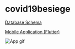 # covid19besiege


[Database Schema](./docs/schema)

[Mobile Application (Flutter)](./MobileApp)

![App gif](https://i.imgur.com/Y37ZSAJ.gifv)


